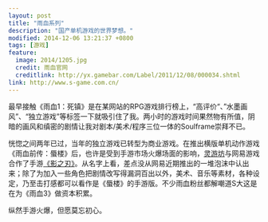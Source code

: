 ```yaml
---
layout: post
title: "雨血系列"
description: "国产单机游戏的世界梦想。"
modified: 2014-12-06 13:21:37 +0800
tags: [游戏]
feature:
  image: 2014/1205.jpg
  credit: 雨血官网
  creditlink: http://yx.gamebar.com/Label/2011/12/08/000034.shtml
link: http://www.s-game.com.cn/
---
```


最早接触《雨血1：死镇》是在某网站的RPG游戏排行榜上，“高评价“、”水墨画风”、“独立游戏”等标签一下就吸引住了我。两小时的游戏时间果然物有所值，阴暗的画风和缜密的剧情让我对剧本/美术/程序三位一体的Soulframe崇拜不已。

恍惚之间两年已过，当年的独立游戏已转型为商业游戏。在推出横版单机动作游戏《雨血前传：蜃楼》后，也许是受到手游市场火爆场面的影响，[灵游坊](http://www.s-game.com.cn/)与网易游戏合作了手游[《影之刃》](http://yzr.163.com/)。从名字上看，差点没从网易近期推出的一堆泡沫中认出来；除了为加入一些角色把剧情改写得漏洞百出以外，美术、音乐等素材，各种设定，乃至击打感都可以看作是《蜃楼》的手游版。不少雨血粉丝都解嘲道S大这是在为《雨血3》做资本积累。

纵然手游火爆，但愿莫忘初心。
